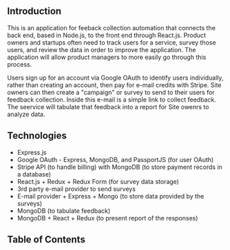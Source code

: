 ## Introduction
This is an application for feeback collection automation that connects the back end, based in Node.js, to the front end through React.js.  Product owners and startups often need to track users for a service, survey those users, and review the data in order to improve the application.  The application will allow product managers to more easily go through this process.

Users sign up for an account via Google OAuth to identify users individually, rather than creating an account, then pay for e-mail credits with Stripe.  Site owners can then create a "campaign" or survey to send to their users for feedback collection.  Inside this e-mail is a simple link to collect feedback.  The seervice will tabulate that feedback into a report for Site owenrs to analyze data.

## Technologies
- Express.js
- Google OAuth - Express, MongoDB, and PassportJS (for user OAuth)
- Stripe API (to handle billing) with MongoDB (to store payment records in a database)
- React.js + Redux + Redux Form (for survey data storage)
- 3rd party e-mail provider to send surveys
- E-mail provider + Express + Mongo (to store data provided by the surveys)
- MongoDB (to tabulate feedback)
- MongoDB + React + Redux (to present report of the responses)

## Table of Contents

